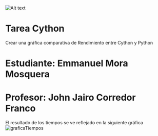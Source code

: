 ![Alt text](https://www.usergioarboleda.edu.co/wp-content/uploads/ultimatum/imagens/logo-mobile-UniversidadSergioArboleda.png)
# Tarea Cython
Crear una gráfica comparativa de Rendimiento entre Cython y Python
# **Estudiante:** Emmanuel Mora Mosquera

# **Profesor:** John Jairo Corredor Franco

El resultado de los tiempos se ve reflejado en la siguiente gráfica
![graficaTiempos](https://user-images.githubusercontent.com/36966781/117223914-60954780-add4-11eb-89d5-09bac6b22fa0.png)
